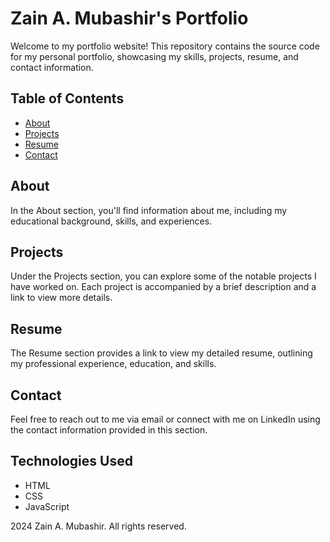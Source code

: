 # Zain A. Mubashir's Portfolio

Welcome to my portfolio website! This repository contains the source code for my personal portfolio, showcasing my skills, projects, resume, and contact information.

## Table of Contents

- [About](#about)
- [Projects](#projects)
- [Resume](#resume)
- [Contact](#contact)

## About

In the About section, you'll find information about me, including my educational background, skills, and experiences.

## Projects

Under the Projects section, you can explore some of the notable projects I have worked on. Each project is accompanied by a brief description and a link to view more details.

## Resume

The Resume section provides a link to view my detailed resume, outlining my professional experience, education, and skills.

## Contact

Feel free to reach out to me via email or connect with me on LinkedIn using the contact information provided in this section.

## Technologies Used

- HTML
- CSS
- JavaScript

2024 Zain A. Mubashir. All rights reserved.
